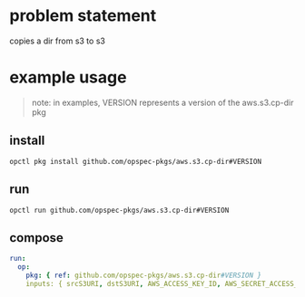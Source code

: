 # problem statement
copies a dir from s3 to s3

# example usage

> note: in examples, VERSION represents a version of the aws.s3.cp-dir pkg

## install

```shell
opctl pkg install github.com/opspec-pkgs/aws.s3.cp-dir#VERSION
```

## run

```
opctl run github.com/opspec-pkgs/aws.s3.cp-dir#VERSION
```

## compose

```yaml
run:
  op:
    pkg: { ref: github.com/opspec-pkgs/aws.s3.cp-dir#VERSION }
    inputs: { srcS3URI, dstS3URI, AWS_ACCESS_KEY_ID, AWS_SECRET_ACCESS_KEY, AWS_DEFAULT_REGION }
```

